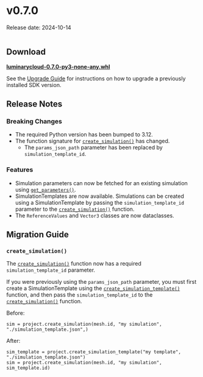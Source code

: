 # v0.7.0

Release date: 2024-10-14

```{include} ../early-access.md
```

## Download

**[luminarycloud-0.7.0-py3-none-any.whl](https://storage.googleapis.com/luminarycloud-learning/sample-projects/lc-sdk/api-files/luminarycloud-0.7.0-py3-none-any.whl)**

See the [Upgrade Guide](./index.md#upgrade-guide) for instructions on how to upgrade a previously
installed SDK version.

## Release Notes

### Breaking Changes

- The required Python version has been bumped to 3.12.
- The function signature for [`create_simulation()`](#luminarycloud.project.Project.create_simulation) has changed.
    - The `params_json_path` parameter has been replaced by `simulation_template_id`.

### Features

- Simulation parameters can now be fetched for an existing simulation using [`get_parameters()`](#luminarycloud.simulation.Simulation.get_parameters).
- SimulationTemplates are now available. Simulations can be created using a SimulationTemplate by passing the `simulation_template_id` parameter to the [`create_simulation()`](#luminarycloud.project.Project.create_simulation) function.
- The `ReferenceValues` and `Vector3` classes are now dataclasses.

## Migration Guide

### `create_simulation()`

The [`create_simulation()`](#luminarycloud.project.Project.create_simulation) function now has a required `simulation_template_id` parameter.

If you were previously using the `params_json_path` parameter, you must first create a SimulationTemplate using the [`create_simulation_template()`](#luminarycloud.project.Project.create_simulation_template) function,
and then pass the `simulation_template_id` to the [`create_simulation()`](#luminarycloud.project.Project.create_simulation) function.

Before:

```python3
sim = project.create_simulation(mesh.id, "my simulation", "./simulation_template.json",)
```

After:

```python3
sim_template = project.create_simulation_template("my template", "./simulation_template.json")
sim = project.create_simulation(mesh.id, "my simulation", sim_template.id)
```
